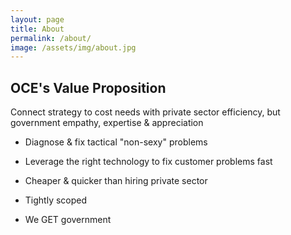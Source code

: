 ```yaml
---
layout: page
title: About
permalink: /about/
image: /assets/img/about.jpg
---
```

## OCE's Value Proposition

Connect strategy to cost needs with private sector efficiency, but government empathy, expertise & appreciation

* Diagnose & fix tactical "non-sexy" problems

* Leverage the right technology to fix customer problems fast

* Cheaper & quicker than hiring private sector

* Tightly scoped

* We GET government